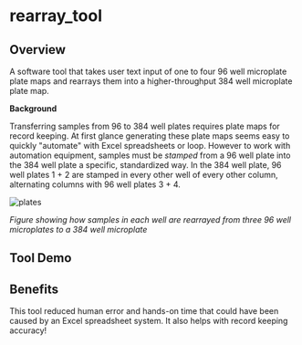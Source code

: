 # rearray_tool

## Overview

A software tool that takes user text input of one to four 96 well microplate plate maps and rearrays them into a higher-throughput 384 well microplate plate map.

**Background** 

Transferring samples from 96 to 384 well plates requires plate maps for record keeping. At first glance generating these plate maps seems easy to quickly "automate" with Excel spreadsheets or loop. However to work with automation equipment, samples must be *stamped* from a 96 well plate into the 384 well plate a specific, standardized way. In the 384 well plate, 96 well plates 1 + 2 are stamped in every other well of every other column, alternating columns with 96 well plates 3 + 4.


![plates](https://user-images.githubusercontent.com/63253421/148445377-3bef25c6-fe18-40b5-a4e8-d07f07324a77.png)

*Figure showing how samples in each well are rearrayed from three 96 well microplates to a 384 well microplate*

## Tool Demo


## Benefits

This tool reduced human error and hands-on time that could have been caused by an Excel spreadsheet system. It also helps with record keeping accuracy!

